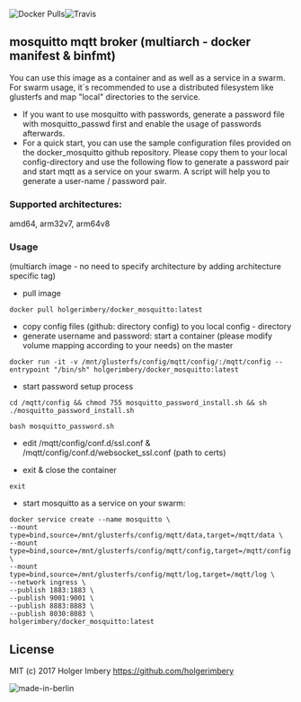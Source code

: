 ![Docker Pulls](https://img.shields.io/docker/pulls/holgerimbery/docker_mosquitto.svg)![Travis](https://img.shields.io/travis/holgerimbery/docker_mosquitto.svg)
## mosquitto mqtt broker (multiarch - docker manifest & binfmt)
You can use this image as a container and as well as a service in a swarm.
For swarm usage, it´s recommended to use a distributed filesystem like glusterfs and map "local" directories to the service.

  * If you want to use mosquitto with passwords, generate a password file with mosquitto_passwd first and enable the usage of passwords afterwards.
  * For a quick start, you can use the sample configuration files provided on the docker_mosquitto github repository. Please copy them to your local config-directory and use the following flow to generate a password pair and start mqtt as a service on your swarm. A script will help you to generate a user-name / password pair.

### Supported architectures:
amd64, arm32v7, arm64v8


### Usage
(multiarch image - no need to specify architecture by adding architecture specific tag)

   * pull image
   
```
docker pull holgerimbery/docker_mosquitto:latest
```
   
   * copy config files (github: directory config) to you local config - directory
   * generate username and password: start a container (please modify volume mapping according to your needs) on the master

```
docker run -it -v /mnt/glusterfs/config/mqtt/config/:/mqtt/config --entrypoint "/bin/sh" holgerimbery/docker_mosquitto:latest
```

   * start password setup process
   
```
cd /mqtt/config && chmod 755 mosquitto_password_install.sh && sh ./mosquitto_password_install.sh
```

```
bash mosquitto_password.sh
```
   * edit /mqtt/config/conf.d/ssl.conf & /mqtt/config/conf.d/websocket_ssl.conf (path to certs)

   * exit & close the container
   
```
exit
```

   * start mosquitto as a service on your swarm:

```
docker service create --name mosquitto \
--mount type=bind,source=/mnt/glusterfs/config/mqtt/data,target=/mqtt/data \
--mount type=bind,source=/mnt/glusterfs/config/mqtt/config,target=/mqtt/config \
--mount type=bind,source=/mnt/glusterfs/config/mqtt/log,target=/mqtt/log \
--network ingress \
--publish 1883:1883 \
--publish 9001:9001 \
--publish 8883:8883 \
--publish 8030:8083 \
holgerimbery/docker_mosquitto:latest
```

## License
MIT (c) 2017 Holger Imbery https://github.com/holgerimbery

![made-in-berlin](https://github.com/holgerimbery/environment/raw/master/made-in-berlin-badge_small.png)
